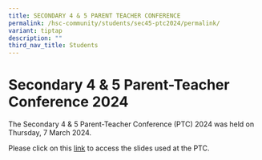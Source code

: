 ```yaml
---
title: SECONDARY 4 & 5 PARENT TEACHER CONFERENCE
permalink: /hsc-community/students/sec45-ptc2024/permalink/
variant: tiptap
description: ""
third_nav_title: Students
---
```

<h1>Secondary 4 &amp; 5 Parent-Teacher Conference 2024</h1>
<p>The Secondary 4 &amp; 5 Parent-Teacher Conference (PTC) 2024 was held
on Thursday, 7 March 2024.</p>
<p></p>
<p>Please click on this <a href="/files/Secondary_4___5_Parent_Teacher_Conference_Slides__7_March_2024__compressed.pdf" rel="noopener noreferrer nofollow" target="_blank">link</a> to
access the slides used at the PTC.</p>